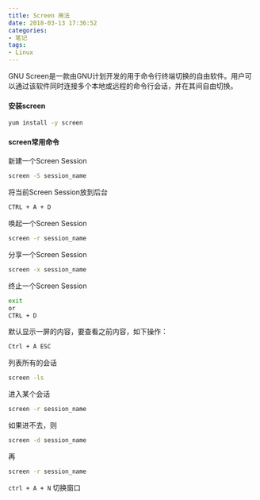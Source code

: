```yaml
---
title: Screen 用法
date: 2018-03-13 17:36:52
categories:
- 笔记
tags:
- Linux
---
```


GNU Screen是一款由GNU计划开发的用于命令行终端切换的自由软件。用户可以通过该软件同时连接多个本地或远程的命令行会话，并在其间自由切换。

<!-- more -->

<!-- toc -->

#### 安装screen
```sh
yum install -y screen
```

#### screen常用命令
新建一个Screen Session

```sh
screen -S session_name
```

将当前Screen Session放到后台

```sh
CTRL + A + D
```

唤起一个Screen Session

```sh
screen -r session_name
```

分享一个Screen Session
```sh
screen -x session_name
```

终止一个Screen Session

```sh
exit
or
CTRL + D
```

默认显示一屏的内容，要查看之前内容，如下操作：

```sh
Ctrl + A ESC
```

列表所有的会话
```sh
screen -ls
```

进入某个会话
```sh
screen -r session_name
```

如果进不去，则
```sh
screen -d session_name
```
再
```sh
screen -r session_name
```

`ctrl + A + N` 切换窗口

